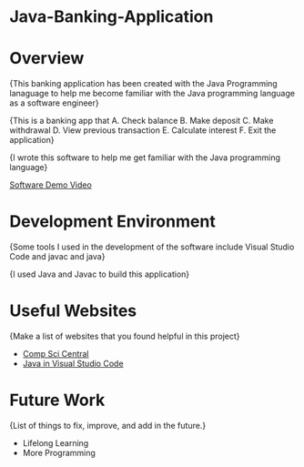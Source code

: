 # Java-Banking-Application

# Overview

{This banking application has been created with the Java Programming lanaguage to help me become familiar with the Java programming language as a software engineer}

{This is a banking app that 
A. Check balance
B. Make deposit
C. Make withdrawal 
D. View previous transaction
E. Calculate interest
F. Exit the application}

{I wrote this software to help me get familiar with the Java programming language}

[Software Demo Video](http://youtube.link.goes.here)

# Development Environment

{Some tools I used in the development of the software include
Visual Studio Code and 
javac and java}

{I used Java and Javac to build this application}

# Useful Websites

{Make a list of websites that you found helpful in this project}
* [Comp Sci Central](https://www.youtube.com/watch?v=hqY6rKhRBzU&t=190s)
* [Java in Visual Studio Code](https://code.visualstudio.com/docs/languages/javae)

# Future Work

{List of things  to fix, improve, and add in the future.}
* Lifelong Learning
* More Programming
